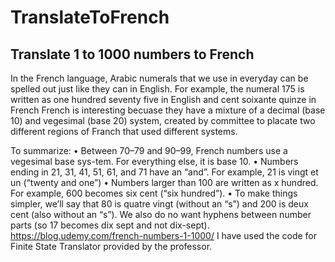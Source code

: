 # TranslateToFrench
## Translate 1 to 1000 numbers to French
In the French language, Arabic numerals that we use in everyday can be spelled out just like they can in English. For example, the numeral 175 is written as one hundred seventy five in English and cent soixante quinze in French
French is interesting becuase they have a mixture of a decimal (base 10) and vegesimal (base 20) system, created by committee to placate two different regions of Franch that used different systems.

To summarize:
• Between 70–79 and 90–99, French numbers use a vegesimal base sys-tem. For everything else, it is base 10.
• Numbers ending in 21, 31, 41, 51, 61, and 71 have an “and”. For example, 21 is vingt et un (“twenty and one”)
• Numbers larger than 100 are written as x hundred. For example, 600 becomes six cent (“six hundred”).
• To make things simpler, we’ll say that 80 is quatre vingt (without an “s”) and 200 is deux cent (also without an “s”). We also do no want hyphens between number parts (so 17 becomes dix sept and not dix-sept).
https://blog.udemy.com/french-numbers-1-1000/
I have used the code for Finite State Translator provided by the professor.
